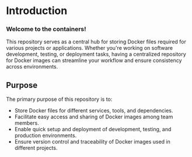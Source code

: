 # Introduction

### Welcome to the containers! 

This repository serves as a central hub for storing Docker files required for various projects or applications. Whether you're working on software development, testing, or deployment tasks, having a centralized repository for Docker images can streamline your workflow and ensure consistency across environments.

## Purpose
The primary purpose of this repository is to:

- Store Docker files for different services, tools, and dependencies.
- Facilitate easy access and sharing of Docker images among team members.
- Enable quick setup and deployment of development, testing, and production environments.
- Ensure version control and traceability of Docker images used in different projects.